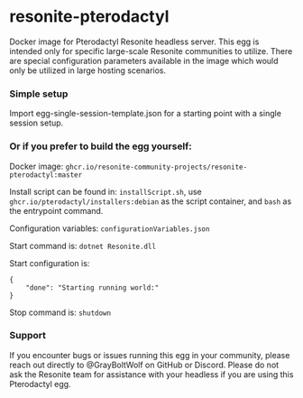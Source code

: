 # resonite-pterodactyl

Docker image for Pterodactyl Resonite headless server. This egg is intended only for specific large-scale Resonite communities to utilize. There are special configuration parameters available in the image which would only be utilized in large hosting scenarios.

### Simple setup

Import egg-single-session-template.json for a starting point with a single session setup. 

### Or if you prefer to build the egg yourself:

Docker image: `ghcr.io/resonite-community-projects/resonite-pterodactyl:master`

Install script can be found in: `installScript.sh`, use `ghcr.io/pterodactyl/installers:debian` as the script container, and `bash` as the entrypoint command.

Configuration variables: `configurationVariables.json`

Start command is: `dotnet Resonite.dll`

Start configuration is: 
```
{
    "done": "Starting running world:"
}
```

Stop command is: `shutdown`

### Support

If you encounter bugs or issues running this egg in your community, please reach out directly to @GrayBoltWolf on GitHub or Discord. Please do not ask the Resonite team for assistance with your headless if you are using this Pterodactyl egg.
